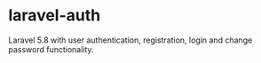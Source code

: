 # laravel-auth
Laravel 5.8 with user authentication, registration, login and change password functionality. 
